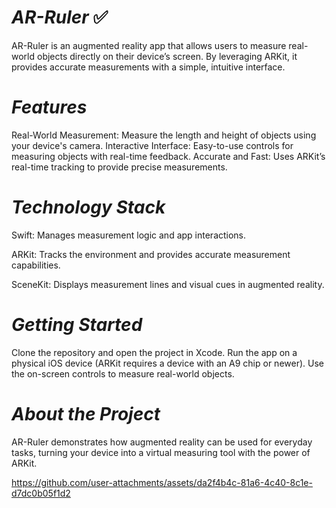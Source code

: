 # *AR-Ruler* ✅
AR-Ruler is an augmented reality app that allows users to measure real-world objects directly on their device’s screen. By leveraging ARKit, it provides accurate measurements with a simple, intuitive interface.

# *Features*

Real-World Measurement: Measure the length and height of objects using your device's camera.
Interactive Interface: Easy-to-use controls for measuring objects with real-time feedback.
Accurate and Fast: Uses ARKit’s real-time tracking to provide precise measurements.

# *Technology Stack*

Swift: Manages measurement logic and app interactions.

ARKit: Tracks the environment and provides accurate measurement capabilities.

SceneKit: Displays measurement lines and visual cues in augmented reality.

# *Getting Started*

Clone the repository and open the project in Xcode.
Run the app on a physical iOS device (ARKit requires a device with an A9 chip or newer).
Use the on-screen controls to measure real-world objects.

# *About the Project*

AR-Ruler demonstrates how augmented reality can be used for everyday tasks, turning your device into a virtual measuring tool with the power of ARKit.

https://github.com/user-attachments/assets/da2f4b4c-81a6-4c40-8c1e-d7dc0b05f1d2

